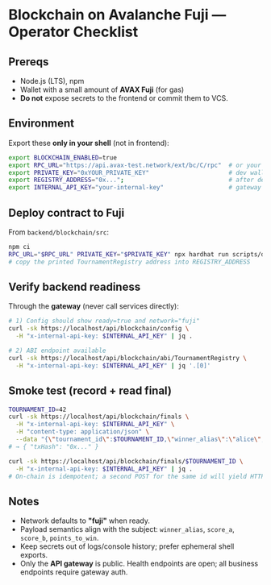  # Blockchain on Avalanche Fuji — Operator Checklist

 ## Prereqs
 - Node.js (LTS), npm
 - Wallet with a small amount of **AVAX Fuji** (for gas)
 - **Do not** expose secrets to the frontend or commit them to VCS.

 ## Environment
 Export these **only in your shell** (not in frontend):
 ```bash
 export BLOCKCHAIN_ENABLED=true
 export RPC_URL="https://api.avax-test.network/ext/bc/C/rpc"  # or your provider
 export PRIVATE_KEY="0xYOUR_PRIVATE_KEY"                      # dev wallet
 export REGISTRY_ADDRESS="0x...";                             # after deploy
 export INTERNAL_API_KEY="your-internal-key"                  # gateway auth
 ```

 ## Deploy contract to Fuji
 From `backend/blockchain/src`:
 ```bash
 npm ci
 RPC_URL="$RPC_URL" PRIVATE_KEY="$PRIVATE_KEY" npx hardhat run scripts/deploy.cjs --network fuji
 # copy the printed TournamentRegistry address into REGISTRY_ADDRESS
 ```

 ## Verify backend readiness
 Through the **gateway** (never call services directly):
 ```bash
 # 1) Config should show ready=true and network="fuji"
 curl -sk https://localhost/api/blockchain/config \
   -H "x-internal-api-key: $INTERNAL_API_KEY" | jq .

 # 2) ABI endpoint available
 curl -sk https://localhost/api/blockchain/abi/TournamentRegistry \
   -H "x-internal-api-key: $INTERNAL_API_KEY" | jq '.[0]'
 ```

 ## Smoke test (record + read final)
 ```bash
 TOURNAMENT_ID=42
 curl -sk https://localhost/api/blockchain/finals \
   -H "x-internal-api-key: $INTERNAL_API_KEY" \
   -H "content-type: application/json" \
   --data "{\"tournament_id\":$TOURNAMENT_ID,\"winner_alias\":\"alice\",\"score_a\":3,\"score_b\":1,\"points_to_win\":3}"
 # → { "txHash": "0x..." }

 curl -sk https://localhost/api/blockchain/finals/$TOURNAMENT_ID \
   -H "x-internal-api-key: $INTERNAL_API_KEY" | jq .
 # On-chain is idempotent; a second POST for the same id will yield HTTP 409 via service guard.
 ```

 ## Notes
 - Network defaults to **"fuji"** when ready.
 - Payload semantics align with the subject: `winner_alias`, `score_a`, `score_b`, `points_to_win`.
 - Keep secrets out of logs/console history; prefer ephemeral shell exports.
 - Only the **API gateway** is public. Health endpoints are open; all business endpoints require gateway auth.


